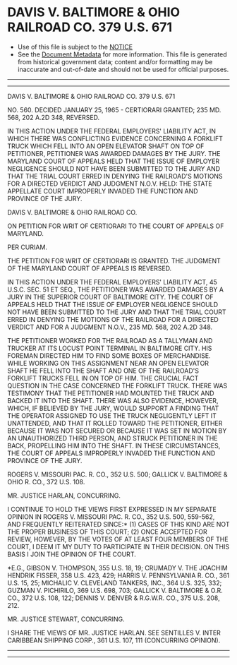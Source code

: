 ---
---

# DAVIS V. BALTIMORE & OHIO RAILROAD CO. 379 U.S. 671

* Use of this file is subject to the [NOTICE](https://github.com/publicdocs/notice/blob/master/NOTICE)
* See the [Document Metadata](../../../) for more information.
  This file is generated from historical government data; content and/or formatting may be inaccurate and out-of-date and should not be used for official purposes.

----------
----------

DAVIS V. BALTIMORE & OHIO RAILROAD CO. 379 U.S. 671

NO. 560.  DECIDED JANUARY 25, 1965 - CERTIORARI GRANTED; 235 MD. 568, 202 A.2D 348, REVERSED.

IN THIS ACTION UNDER THE FEDERAL EMPLOYERS' LIABILITY ACT, IN WHICH THERE WAS CONFLICTING EVIDENCE CONCERNING A FORKLIFT TRUCK WHICH FELL INTO AN OPEN ELEVATOR SHAFT ON TOP OF PETITIONER, PETITIONER WAS AWARDED DAMAGES BY THE JURY.  THE MARYLAND COURT OF APPEALS HELD THAT THE ISSUE OF EMPLOYER NEGLIGENCE SHOULD NOT HAVE BEEN SUBMITTED TO THE JURY AND THAT THE TRIAL COURT ERRED IN DENYING THE RAILROAD'S MOTIONS FOR A DIRECTED VERDICT AND JUDGMENT N.O.V.  HELD:  THE STATE APPELLATE COURT IMPROPERLY INVADED THE FUNCTION AND PROVINCE OF THE JURY.

DAVIS V. BALTIMORE & OHIO RAILROAD CO.

ON PETITION FOR WRIT OF CERTIORARI TO THE COURT OF APPEALS OF MARYLAND.

PER CURIAM.

THE PETITION FOR WRIT OF CERTIORARI IS GRANTED.  THE JUDGMENT OF THE MARYLAND COURT OF APPEALS IS REVERSED.

IN THIS ACTION UNDER THE FEDERAL EMPLOYERS' LIABILITY ACT, 45 U.S.C. SEC. 51 ET SEQ., THE PETITIONER WAS AWARDED DAMAGES BY A JURY IN THE SUPERIOR COURT OF BALTIMORE CITY.  THE COURT OF APPEALS HELD THAT THE ISSUE OF EMPLOYER NEGLIGENCE SHOULD NOT HAVE BEEN SUBMITTED TO THE JURY AND THAT THE TRIAL COURT ERRED IN DENYING THE MOTIONS OF THE RAILROAD FOR A DIRECTED VERDICT AND FOR A JUDGMENT N.O.V., 235 MD. 568, 202 A.2D 348.

THE PETITIONER WORKED FOR THE RAILROAD AS A TALLYMAN AND TRUCKER AT ITS LOCUST POINT TERMINAL IN BALTIMORE CITY.  HIS FOREMAN DIRECTED HIM TO FIND SOME BOXES OF MERCHANDISE.  WHILE WORKING ON THIS ASSIGNMENT NEAR AN OPEN ELEVATOR SHAFT HE FELL INTO THE SHAFT AND ONE OF THE RAILROAD'S FORKLIFT TRUCKS FELL IN ON TOP OF HIM.  THE CRUCIAL FACT QUESTION IN THE CASE CONCERNED THE FORKLIFT TRUCK.  THERE WAS TESTIMONY THAT THE PETITIONER HAD MOUNTED THE TRUCK AND BACKED IT INTO THE SHAFT.  THERE WAS ALSO EVIDENCE, HOWEVER, WHICH, IF BELIEVED BY THE JURY, WOULD SUPPORT A FINDING THAT THE OPERATOR ASSIGNED TO USE THE TRUCK NEGLIGENTLY LEFT IT UNATTENDED, AND THAT IT ROLLED TOWARD THE PETITIONER, EITHER BECAUSE IT WAS NOT SECURED OR BECAUSE IT WAS SET IN MOTION BY AN UNAUTHORIZED THIRD PERSON, AND STRUCK PETITIONER IN THE BACK, PROPELLING HIM INTO THE SHAFT.  IN THESE CIRCUMSTANCES, THE COURT OF APPEALS IMPROPERLY INVADED THE FUNCTION AND PROVINCE OF THE JURY.

ROGERS V. MISSOURI PAC. R. CO., 352 U.S. 500; GALLICK V. BALTIMORE & OHIO R. CO., 372 U.S. 108.

MR. JUSTICE HARLAN, CONCURRING.

I CONTINUE TO HOLD THE VIEWS FIRST EXPRESSED IN MY SEPARATE OPINION IN ROGERS V. MISSOURI PAC. R. CO., 352 U.S. 500, 559-562, AND FREQUENTLY REITERATED SINCE:\*  (1) CASES OF THIS KIND ARE NOT THE PROPER BUSINESS OF THIS COURT; (2) ONCE ACCEPTED FOR REVIEW, HOWEVER, BY THE VOTES OF AT LEAST FOUR MEMBERS OF THE COURT, I DEEM IT MY DUTY TO PARTICIPATE IN THEIR DECISION.  ON THIS BASIS I JOIN THE OPINION OF THE COURT.

\*E.G., GIBSON V. THOMPSON, 355 U.S. 18, 19; CRUMADY V. THE JOACHIM HENDRIK FISSER, 358 U.S. 423, 429; HARRIS V. PENNSYLVANIA R. CO., 361 U.S. 15, 25; MICHALIC V. CLEVELAND TANKERS, INC., 364 U.S. 325, 332; GUZMAN V. PICHIRILO, 369 U.S. 698, 703; GALLICK V. BALTIMORE & O.R. CO., 372 U.S. 108, 122; DENNIS V. DENVER & R.G.W.R. CO., 375 U.S. 208, 212.

MR. JUSTICE STEWART, CONCURRING.

I SHARE THE VIEWS OF MR. JUSTICE HARLAN.  SEE SENTILLES V. INTER CARIBBEAN SHIPPING CORP., 361 U.S. 107, 111 (CONCURRING OPINION).


----------
----------

